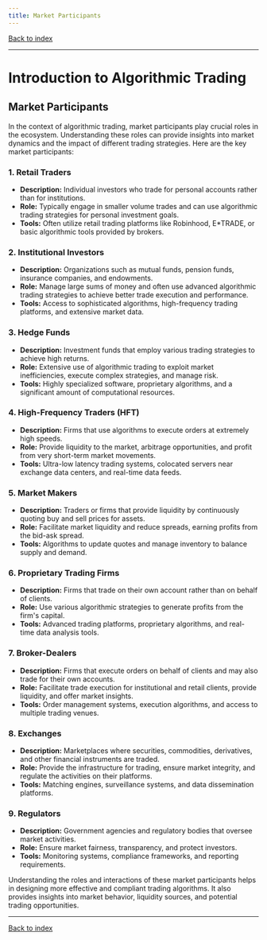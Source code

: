 ```yaml
---
title: Market Participants
---
```


[Back to index](index.html)

---
# Introduction to Algorithmic Trading
## Market Participants

In the context of algorithmic trading, market participants play crucial roles in the ecosystem. Understanding these roles can provide insights into market dynamics and the impact of different trading strategies. Here are the key market participants:

### 1. **Retail Traders**
   - **Description:** Individual investors who trade for personal accounts rather than for institutions.
   - **Role:** Typically engage in smaller volume trades and can use algorithmic trading strategies for personal investment goals.
   - **Tools:** Often utilize retail trading platforms like Robinhood, E*TRADE, or basic algorithmic tools provided by brokers.

### 2. **Institutional Investors**
   - **Description:** Organizations such as mutual funds, pension funds, insurance companies, and endowments.
   - **Role:** Manage large sums of money and often use advanced algorithmic trading strategies to achieve better trade execution and performance.
   - **Tools:** Access to sophisticated algorithms, high-frequency trading platforms, and extensive market data.

### 3. **Hedge Funds**
   - **Description:** Investment funds that employ various trading strategies to achieve high returns.
   - **Role:** Extensive use of algorithmic trading to exploit market inefficiencies, execute complex strategies, and manage risk.
   - **Tools:** Highly specialized software, proprietary algorithms, and a significant amount of computational resources.

### 4. **High-Frequency Traders (HFT)**
   - **Description:** Firms that use algorithms to execute orders at extremely high speeds.
   - **Role:** Provide liquidity to the market, arbitrage opportunities, and profit from very short-term market movements.
   - **Tools:** Ultra-low latency trading systems, colocated servers near exchange data centers, and real-time data feeds.

### 5. **Market Makers**
   - **Description:** Traders or firms that provide liquidity by continuously quoting buy and sell prices for assets.
   - **Role:** Facilitate market liquidity and reduce spreads, earning profits from the bid-ask spread.
   - **Tools:** Algorithms to update quotes and manage inventory to balance supply and demand.

### 6. **Proprietary Trading Firms**
   - **Description:** Firms that trade on their own account rather than on behalf of clients.
   - **Role:** Use various algorithmic strategies to generate profits from the firm's capital.
   - **Tools:** Advanced trading platforms, proprietary algorithms, and real-time data analysis tools.

### 7. **Broker-Dealers**
   - **Description:** Firms that execute orders on behalf of clients and may also trade for their own accounts.
   - **Role:** Facilitate trade execution for institutional and retail clients, provide liquidity, and offer market insights.
   - **Tools:** Order management systems, execution algorithms, and access to multiple trading venues.

### 8. **Exchanges**
   - **Description:** Marketplaces where securities, commodities, derivatives, and other financial instruments are traded.
   - **Role:** Provide the infrastructure for trading, ensure market integrity, and regulate the activities on their platforms.
   - **Tools:** Matching engines, surveillance systems, and data dissemination platforms.

### 9. **Regulators**
   - **Description:** Government agencies and regulatory bodies that oversee market activities.
   - **Role:** Ensure market fairness, transparency, and protect investors.
   - **Tools:** Monitoring systems, compliance frameworks, and reporting requirements.

Understanding the roles and interactions of these market participants helps in designing more effective and compliant trading algorithms. It also provides insights into market behavior, liquidity sources, and potential trading opportunities.

---
[Back to index](index.html)
